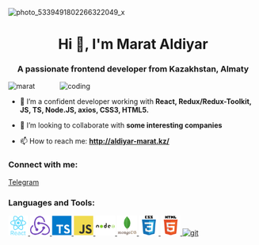 ![photo_5339491802266322049_x](https://user-images.githubusercontent.com/103638511/212483881-073ee37f-3423-4c5b-b1e3-e274a807c459.jpg)
<h1 align="center">Hi 👋, I'm Marat Aldiyar</h1>
<h3 align="center">A passionate frontend developer from Kazakhstan, Almaty</h3>

<img src="https://coindsyz.com/wp-content/uploads/2022/03/1584023795.gif" alt="coding" align="right" width="400">

<p align="left"> <img src="https://komarev.com/ghpvc/?username=azizavant&label=Profile%20views&color=0e75b6&style=flat" alt="marat" /> </p>

- 🌱 I’m a confident developer working with **React, Redux/Redux-Toolkit, JS, TS, Node.JS, axios, CSS3, HTML5.**

- 👯 I’m looking to collaborate with **some interesting companies**

- 📫 How to reach me: **http://aldiyar-marat.kz/**

<h3 align="left">Connect with me:</h3>
<p align="left"> <a href="https://t.me/maraatovrep" target="_blank">Telegram</a>
</p>

<h3 align="left">Languages and Tools:</h3>
<p align="left">
<a href="https://reactjs.org/" target="_blank" rel="noreferrer"> <img src="https://raw.githubusercontent.com/devicons/devicon/master/icons/react/react-original-wordmark.svg" alt="react" width="40" height="40"/> </a> <a href="https://redux.js.org" target="_blank" rel="noreferrer"> <img src="https://raw.githubusercontent.com/devicons/devicon/master/icons/redux/redux-original.svg" alt="redux" width="40" height="40"/> </a> <a href="https://www.typescriptlang.org/" target="_blank" rel="noreferrer"> <img src="https://raw.githubusercontent.com/devicons/devicon/master/icons/typescript/typescript-original.svg" alt="typescript" width="40" height="40"/> </a>
<a href="https://developer.mozilla.org/en-US/docs/Web/JavaScript" target="_blank" rel="noreferrer"> <img src="https://raw.githubusercontent.com/devicons/devicon/master/icons/javascript/javascript-original.svg" alt="javascript" width="40" height="40"/> </a> <a href="https://nodejs.org" target="_blank" rel="noreferrer"> <img src="https://raw.githubusercontent.com/devicons/devicon/master/icons/nodejs/nodejs-original-wordmark.svg" alt="nodejs" width="40" height="40"/> </a> <a href="https://www.mongodb.com/" target="_blank" rel="noreferrer"> <img src="https://raw.githubusercontent.com/devicons/devicon/master/icons/mongodb/mongodb-original-wordmark.svg" alt="mongodb" width="40" height="40"/> </a><a href="https://www.w3schools.com/css/" target="_blank" rel="noreferrer"> <img  src="https://raw.githubusercontent.com/devicons/devicon/master/icons/css3/css3-original-wordmark.svg" alt="css3" width="40" height="40"/> </a> <a href="https://www.w3.org/html/" target="_blank" rel="noreferrer"> <img src="https://raw.githubusercontent.com/devicons/devicon/master/icons/html5/html5-original-wordmark.svg" alt="html5" width="40" height="40"/> </a>  <a href="https://git-scm.com/" target="_blank" rel="noreferrer"> <img src="https://www.vectorlogo.zone/logos/git-scm/git-scm-icon.svg" alt="git" width="40" height="40"/> </a> </p>



